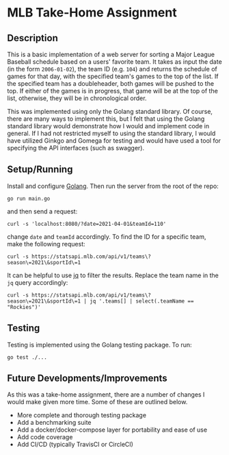 # MLB Take-Home Assignment

## Description
This is a basic implementation of a web server for sorting a Major League Baseball schedule based on a users' favorite team. It takes as input the date (in the form `2006-01-02`), the team ID (e.g. `104`) and returns the schedule of games for that day, with the specified team's games to the top of the list. If the specified team has a doubleheader, both games will be pushed to the top. If either of the games is in progress, that game will be at the top of the list, otherwise, they will be in chronological order.

This was implemented using only the Golang standard library. Of course, there are many ways to implement this, but I felt that using the Golang standard library would demonstrate how I would and implement code in general. If I had not restricted myself to using the standard library, I would have utilized Ginkgo and Gomega for testing and would have used a tool for specifying the API interfaces (such as swagger).

## Setup/Running
Install and configure [Golang](https://go.dev/doc/install). Then run the server from the root of the repo:
```
go run main.go
```
and then send a request:
```
curl -s 'localhost:8080/?date=2021-04-01&teamId=110'
```
change `date` and `teamId` accordingly. To find the ID for a specific team, make the following request:
```
curl -s https://statsapi.mlb.com/api/v1/teams\?season\=2021\&sportId\=1
```
It can be helpful to use [jq](https://stedolan.github.io/jq/download/) to filter the results. Replace the team name in the `jq` query accordingly:
```
curl -s https://statsapi.mlb.com/api/v1/teams\?season\=2021\&sportId\=1 | jq '.teams[] | select(.teamName == "Rockies")'
```

## Testing
Testing is implemented using the Golang testing package. To run:
```
go test ./...
```

## Future Developments/Improvements
As this was a take-home assignment, there are a number of changes I would make given more time. Some of these are outlined below.
* More complete and thorough testing package
* Add a benchmarking suite
* Add a docker/docker-compose layer for portability and ease of use
* Add code coverage
* Add CI/CD (typically TravisCI or CircleCI)
